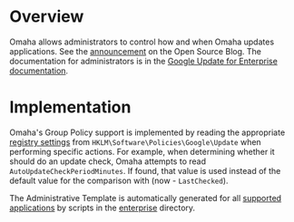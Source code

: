 # Overview #
Omaha allows administrators to control how and when Omaha updates applications. See the [announcement](http://google-opensource.blogspot.com/2009/05/google-update-releases-update-controls.html) on the Open Source Blog. The documentation for administrators is in the [Google Update for Enterprise documentation](http://www.google.com/support/installer/go/enterprise).

# Implementation #
Omaha's Group Policy support is implemented by reading the appropriate [registry settings](http://www.google.com/support/installer/go/enterprise#Registry_Settings) from `HKLM\Software\Policies\Google\Update` when performing specific actions. For example, when determining whether it should do an update check, Omaha attempts to read `AutoUpdateCheckPeriodMinutes`. If found, that value is used instead of the default value for the comparison with (now - `LastChecked`).

The Administrative Template is automatically generated for all [supported applications](http://www.google.com/support/installer/bin/answer.py?answer=146158) by scripts in the [enterprise](http://code.google.com/p/omaha/source/browse/#svn/trunk/enterprise) directory.